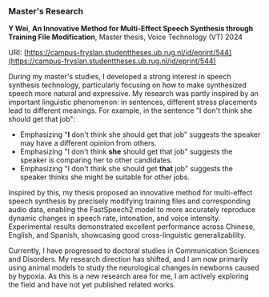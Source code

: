 ### Master's Research

**Y Wei**, **An Innovative Method for Multi-Effect Speech Synthesis through Training File Modification**, Master thesis, Voice Technology (VT) 2024

URI: [https://campus-fryslan.studenttheses.ub.rug.nl/id/eprint/544](https://campus-fryslan.studenttheses.ub.rug.nl/id/eprint/544)

During my master's studies, I developed a strong interest in speech synthesis technology, particularly focusing on how to make synthesized speech more natural and expressive. My research was partly inspired by an important linguistic phenomenon: in sentences, different stress placements lead to different meanings. For example, in the sentence "I don't think she should get that job":

- Emphasizing "**I** don't think she should get that job" suggests the speaker may have a different opinion from others.
- Emphasizing "I don't think **she** should get that job" suggests the speaker is comparing her to other candidates.
- Emphasizing "I don't think she should get **that** job" suggests the speaker thinks she might be suitable for other jobs.

Inspired by this, my thesis proposed an innovative method for multi-effect speech synthesis by precisely modifying training files and corresponding audio data, enabling the FastSpeech2 model to more accurately reproduce dynamic changes in speech rate, intonation, and voice intensity. Experimental results demonstrated excellent performance across Chinese, English, and Spanish, showcasing good cross-linguistic generalizability.

Currently, I have progressed to doctoral studies in Communication Sciences and Disorders. My research direction has shifted, and I am now primarily using animal models to study the neurological changes in newborns caused by hypoxia. As this is a new research area for me, I am actively exploring the field and have not yet published related works.
